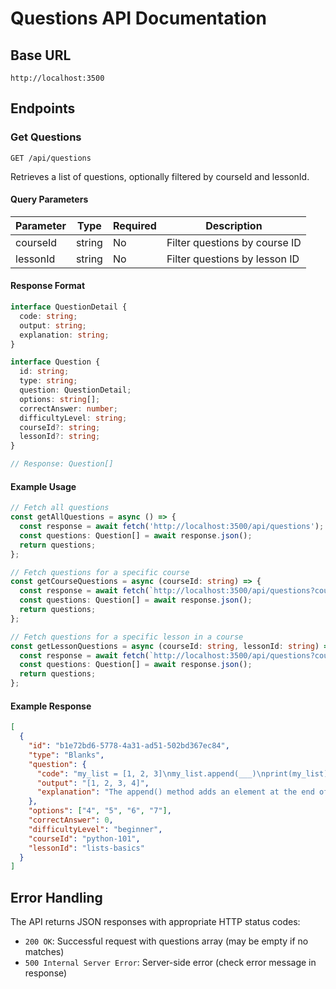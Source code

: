 # Questions API Documentation

## Base URL
```
http://localhost:3500
```

## Endpoints

### Get Questions
```
GET /api/questions
```

Retrieves a list of questions, optionally filtered by courseId and lessonId.

#### Query Parameters

| Parameter | Type   | Required | Description                    |
|-----------|--------|----------|--------------------------------|
| courseId  | string | No       | Filter questions by course ID  |
| lessonId  | string | No       | Filter questions by lesson ID  |

#### Response Format

```typescript
interface QuestionDetail {
  code: string;
  output: string;
  explanation: string;
}

interface Question {
  id: string;
  type: string;
  question: QuestionDetail;
  options: string[];
  correctAnswer: number;
  difficultyLevel: string;
  courseId?: string;
  lessonId?: string;
}

// Response: Question[]
```

#### Example Usage

```typescript
// Fetch all questions
const getAllQuestions = async () => {
  const response = await fetch('http://localhost:3500/api/questions');
  const questions: Question[] = await response.json();
  return questions;
};

// Fetch questions for a specific course
const getCourseQuestions = async (courseId: string) => {
  const response = await fetch(`http://localhost:3500/api/questions?courseId=${courseId}`);
  const questions: Question[] = await response.json();
  return questions;
};

// Fetch questions for a specific lesson in a course
const getLessonQuestions = async (courseId: string, lessonId: string) => {
  const response = await fetch(`http://localhost:3500/api/questions?courseId=${courseId}&lessonId=${lessonId}`);
  const questions: Question[] = await response.json();
  return questions;
};
```

#### Example Response

```json
[
  {
    "id": "b1e72bd6-5778-4a31-ad51-502bd367ec84",
    "type": "Blanks",
    "question": {
      "code": "my_list = [1, 2, 3]\nmy_list.append(___)\nprint(my_list)",
      "output": "[1, 2, 3, 4]",
      "explanation": "The append() method adds an element at the end of the list."
    },
    "options": ["4", "5", "6", "7"],
    "correctAnswer": 0,
    "difficultyLevel": "beginner",
    "courseId": "python-101",
    "lessonId": "lists-basics"
  }
]
```

## Error Handling

The API returns JSON responses with appropriate HTTP status codes:

- `200 OK`: Successful request with questions array (may be empty if no matches)
- `500 Internal Server Error`: Server-side error (check error message in response)
